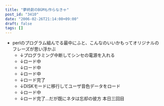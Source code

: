 ```yaml
---
title: "夢終劇のBGMも作らなきゃ"
post_id: "3410"
date: "2006-02-26T21:14:00+09:00"
draft: false
tags: []
---
```



* perlのプログラム組んでる最中にふと、こんなのいいかもってオリジナルのフレーズが思い浮かぶ
  * ↓プログラミング中断してシンセの電源を入れる
  * ↓ロード中
  * ↓ロード中
  * ↓ロード中
  * ↓ロード完了
  * ↓DISKモードに移行してユーザ音色データをロード
  * ↓ロード中
  * ↓ロード完了…だが既にネタは忘却の彼方
本日三回目
